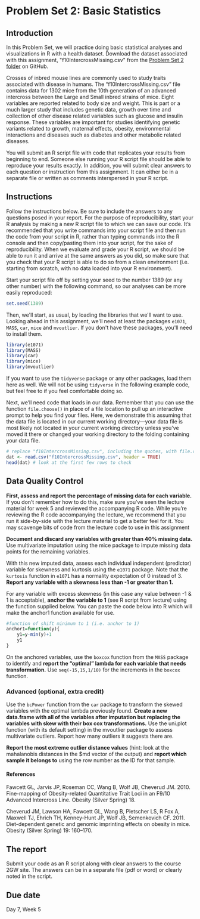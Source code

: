 # Problem Set 2: Basic Statistics

## Introduction

In this Problem Set, we will practice doing basic statistical analyses and visualizations in R with a health dataset. Download the dataset associated with this assignment, "f10IntercrossMissing.csv" from the [Problem Set 2 folder](https://github.com/gwcbi/ResearchAnalyticsLabs/blob/master/ProblemSets/PS2/f10IntercrossMissing.csv) on GitHub. 

Crosses of inbred mouse lines are commonly used to study traits associated with disease in humans. The “f10IntercrossMissing.csv” file contains data for 1302 mice from the 10th generation of an advanced intercross between the Large and Small inbred strains of mice. Eight variables are reported related to body size and weight. This is part or a much larger study that includes genetic data, growth over time and collection of other disease related variables such as glucose and insulin response. These variables are important for studies identifying genetic variants related to growth, maternal effects, obesity, environmental interactions and diseases such as diabetes and other metabolic related diseases.

You will submit an R script file with code that replicates your results from beginning to end. Someone else running your R script file should be able to reproduce your results exactly. In addition, you will submit clear answers to each question or instruction from this assignment.  It can either be in a separate file or written as comments interspersed in your R script.

## Instructions
Follow the instructions below. Be sure to include the answers to any questions posed in your report. For the purpose of reproducibility, start your R analysis by making a new R script file to which we can save our code. It’s recommended that you write commands into your script file and then run the code from your script in R, rather than typing commands into the R console and then copy/pasting them into your script, for the sake of reproducibility. When we evaluate and grade your R script, we should be able to run it and arrive at the same answers as you did, so make sure that you check that your R script is able to do so from a clean environment
(i.e. starting from scratch, with no data loaded into your R environment). 

Start your script file off by setting your seed to the number 1389 (or any other number) with the following command, so our analyses can be more easily reproduced: 

```r
set.seed(1389)
```
Then, we'll start, as usual, by loading the libraries that we'll want to use. Looking ahead in this assignment, we'll need at least the packages `e1071`, `MASS`, `car`, `mice` and `mvoutlier`. If you don't have these packages, you'll need to install them.

```r
library(e1071)
library(MASS)
library(car)
library(mice)
library(mvoutlier)
```
If you want to use the `tidyverse` package or any other packages, load them here as well. We will not be using `tidyverse` in the following example code, but feel free to if you feel comfortable doing so.

Next, we’ll need code that loads in our data. Remember that you can use the function `file.choose()` in place of a file location to pull up an interactive prompt to help you find your files. Here, we demonstrate this assuming that the data file is located in our current working directory—your data file is most likely not located in your current working directory unless you’ve moved it there or changed your working directory to the folding containing your data file.

```r
# replace "f10IntercrossMissing.csv", including the quotes, with file.choose() if desired.
dat <- read.csv("f10IntercrossMissing.csv", header = TRUE) 
head(dat) # look at the first few rows to check
```

## Data Quality Control

**First, assess and report the percentage of missing data for each variable.** If you don’t remember how to do this, make sure you’ve seen the lecture material for week 5 and reviewed the accompanying R code. While you’re reviewing the R code accompanying the lecture, we recommend that you run it side-by-side with the lecture material to get a better feel for it. You may scavenge bits of code from the lecture code to use in this assignment

**Document and discard any variables with greater than 40% missing data.** Use multivariate imputation using the mice package to impute missing data points for the remaining variables. 

With this new imputed data, assess each individual independent (predictor) variable for skewness and kurtosis using the `e1071` package. Note that the `kurtosis` function in `e1071` has a normality expectation of 0 instead of 3. **Report any variable with a skewness less than -1 or greater than 1.** 

For any variable with excess skewness (in this case any value between -1 & 1 is acceptable), **anchor the variable to 1** (see R script from lecture) using the function supplied below.  You can paste the code below into R which will make the anchor1 function available for use.

```r
#function of shift minimum to 1 (i.e. anchor to 1)
anchor1=function(y){
	y1=y-min(y)+1
	y1
}
```

On the anchored variables, use the `boxcox` function from the `MASS` package to identify and **report the “optimal” lambda for each variable that needs transformation.** Use `seq(-15,15,1/10)` for the increments in the `boxcox` function.

### Advanced (optional, extra credit)

Use the `bcPower` function from the `car` package to transform the skewed variables with the optimal lambda previously found. **Create a new data.frame with all of the variables after imputation but replacing the variables with skew with their box cox transformations.** Use the uni.plot function (with its default setting) in the mvoutlier package to assess multivariate outliers. Report how many outliers it suggests there are.

**Report the most extreme outlier distance values** (hint: look at the mahalanobis distances in the $md vector of the output) and **report which sample it belongs to** using the row number as the ID for that sample.


#### References

Fawcett GL, Jarvis JP, Roseman CC, Wang B, Wolf JB, Cheverud JM. 2010. Fine-mapping of Obesity-related Quantitative Trait Loci in an F9/10 Advanced Intercross Line. Obesity (Silver Spring) 18.

Cheverud JM, Lawson HA, Fawcett GL, Wang B, Pletscher LS, R Fox A, Maxwell TJ, Ehrich TH, Kenney-Hunt JP, Wolf JB, Semenkovich CF. 2011. Diet-dependent genetic and genomic imprinting effects on obesity in mice. Obesity (Silver Spring) 19: 160–170.


## The report

Submit your code as an R script along with clear answers to the course 2GW site. The answers can be in a separate file (pdf or word) or clearly noted in the script.

## Due date

Day 7, Week 5


